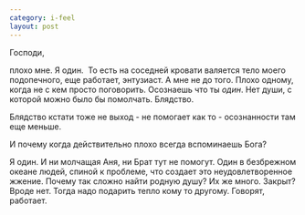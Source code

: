 ```yaml
--- 
category: i-feel
layout: post
---
```

Господи,

плохо мне. Я один.  То есть на соседней кровати валяется тело моего подопечного, еще работает, энтузиаст. А мне не до того. Плохо одному, когда не с кем просто поговорить. Осознаешь что ты _один_. Нет души, с которой можно было бы помолчать. Блядство.

Блядство кстати тоже не выход - не помогает как то - осознанности там еще меньше.

И почему когда действительно плохо всегда вспоминаешь Бога?

Я один. И ни молчащая Аня, ни Брат тут не помогут. Один в безбрежном океане людей, спиной к проблеме, что создает это неудовлетворенное жжение. Почему так сложно найти родную душу? Их же много. Закрыт? Вроде нет. Тогда надо подарить тепло кому то другому. Говорят, работает.
